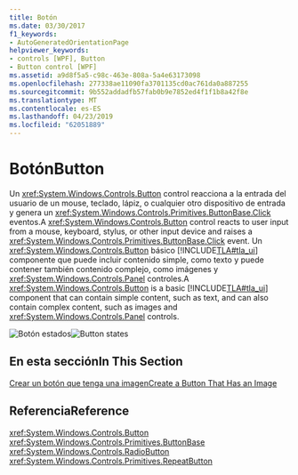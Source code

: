 ```yaml
---
title: Botón
ms.date: 03/30/2017
f1_keywords:
- AutoGeneratedOrientationPage
helpviewer_keywords:
- controls [WPF], Button
- Button control [WPF]
ms.assetid: a9d8f5a5-c98c-463e-808a-5a4e63173098
ms.openlocfilehash: 277338ae11090fa3701135cd0ac761da0a887255
ms.sourcegitcommit: 9b552addadfb57fab0b9e7852ed4f1f1b8a42f8e
ms.translationtype: MT
ms.contentlocale: es-ES
ms.lasthandoff: 04/23/2019
ms.locfileid: "62051889"
---
```

# <a name="button"></a><span data-ttu-id="8df68-102">Botón</span><span class="sxs-lookup"><span data-stu-id="8df68-102">Button</span></span>
<span data-ttu-id="8df68-103">Un <xref:System.Windows.Controls.Button> control reacciona a la entrada del usuario de un mouse, teclado, lápiz, o cualquier otro dispositivo de entrada y genera un <xref:System.Windows.Controls.Primitives.ButtonBase.Click> eventos.</span><span class="sxs-lookup"><span data-stu-id="8df68-103">A <xref:System.Windows.Controls.Button> control reacts to user input from a mouse, keyboard, stylus, or other input device and raises a <xref:System.Windows.Controls.Primitives.ButtonBase.Click> event.</span></span> <span data-ttu-id="8df68-104">Un <xref:System.Windows.Controls.Button> básico [!INCLUDE[TLA#tla_ui](../../../../includes/tlasharptla-ui-md.md)] componente que puede incluir contenido simple, como texto y puede contener también contenido complejo, como imágenes y <xref:System.Windows.Controls.Panel> controles.</span><span class="sxs-lookup"><span data-stu-id="8df68-104">A <xref:System.Windows.Controls.Button> is a basic [!INCLUDE[TLA#tla_ui](../../../../includes/tlasharptla-ui-md.md)] component that can contain simple content, such as text, and can also contain complex content, such as images and <xref:System.Windows.Controls.Panel> controls.</span></span>  
  
 <span data-ttu-id="8df68-105">![Botón estados](./media/ss-ctl-buttons.bmp "SS_CTL_buttons")</span><span class="sxs-lookup"><span data-stu-id="8df68-105">![Button states](./media/ss-ctl-buttons.bmp "SS_CTL_buttons")</span></span>  
  
## <a name="in-this-section"></a><span data-ttu-id="8df68-106">En esta sección</span><span class="sxs-lookup"><span data-stu-id="8df68-106">In This Section</span></span>  
 [<span data-ttu-id="8df68-107">Crear un botón que tenga una imagen</span><span class="sxs-lookup"><span data-stu-id="8df68-107">Create a Button That Has an Image</span></span>](how-to-create-a-button-that-has-an-image.md)  
  
## <a name="reference"></a><span data-ttu-id="8df68-108">Referencia</span><span class="sxs-lookup"><span data-stu-id="8df68-108">Reference</span></span>  
 <xref:System.Windows.Controls.Button>  
 <xref:System.Windows.Controls.Primitives.ButtonBase>  
 <xref:System.Windows.Controls.RadioButton>  
 <xref:System.Windows.Controls.Primitives.RepeatButton>
